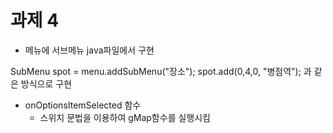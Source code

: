 # 과제 4 

 - 메뉴에 서브메뉴 java파일에서 구현 
 
  SubMenu spot = menu.addSubMenu("장소");
  spot.add(0,4,0, "병점역"); 
  과 같은 방식으로 구현 
  
  - onOptionsItemSelected 함수 
    - 스위치 문법을 이용하여 gMap함수를 실행시킴 
